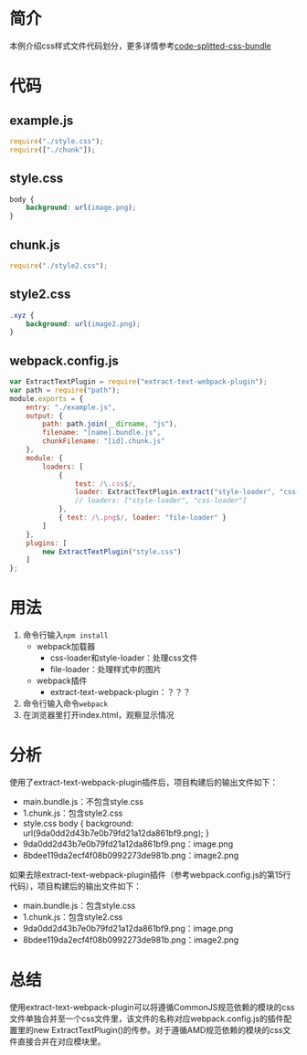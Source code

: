 # 简介
本例介绍css样式文件代码划分，更多详情参考[code-splitted-css-bundle](https://github.com/webpack/webpack/tree/master/examples/code-splitted-css-bundle)


# 代码

## example.js

``` javascript
require("./style.css");
require(["./chunk"]);
```

## style.css

``` css
body {
    background: url(image.png);
}
```

## chunk.js

``` javascript
require("./style2.css");
```

## style2.css

``` css
.xyz {
    background: url(image2.png);
}
```

## webpack.config.js

``` javascript
var ExtractTextPlugin = require("extract-text-webpack-plugin");
var path = require("path");
module.exports = {
    entry: "./example.js",
    output: {
        path: path.join(__dirname, "js"),
        filename: "[name].bundle.js",
        chunkFilename: "[id].chunk.js"
    },
    module: {
        loaders: [
            {
                test: /\.css$/,
                loader: ExtractTextPlugin.extract("style-loader", "css-loader")
                // loaders: ["style-loader", "css-loader"]
            },
            { test: /\.png$/, loader: "file-loader" }
        ]
    },
    plugins: [
        new ExtractTextPlugin("style.css")
    ]
};
```

# 用法
1. 命令行输入`npm install`
    - webpack加载器
        - css-loader和style-loader：处理css文件
        - file-loader：处理样式中的图片
    - webpack插件
        - extract-text-webpack-plugin：？？？
2. 命令行输入命令`webpack`
3. 在浏览器里打开index.html，观察显示情况

# 分析
使用了extract-text-webpack-plugin插件后，项目构建后的输出文件如下：
- main.bundle.js：不包含style.css
- 1.chunk.js：包含style2.css
- style.css
        body {
            background: url(9da0dd2d43b7e0b79fd21a12da861bf9.png);
        }
- 9da0dd2d43b7e0b79fd21a12da861bf9.png：image.png
- 8bdee119da2ecf4f08b0992273de981b.png：image2.png

如果去除extract-text-webpack-plugin插件（参考webpack.config.js的第15行代码），项目构建后的输出文件如下：
- main.bundle.js：包含style.css
- 1.chunk.js：包含style2.css
- 9da0dd2d43b7e0b79fd21a12da861bf9.png：image.png
- 8bdee119da2ecf4f08b0992273de981b.png：image2.png

# 总结
使用extract-text-webpack-plugin可以将遵循CommonJS规范依赖的模块的css文件单独合并至一个css文件里，该文件的名称对应webpack.config.js的插件配置里的new ExtractTextPlugin()的传参。对于遵循AMD规范依赖的模块的css文件直接合并在对应模块里。


